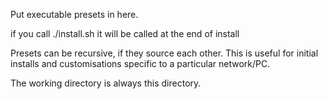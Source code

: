 Put executable presets in here.

if you call ./install.sh <preset> it will be called at the end of install

Presets can be recursive, if they source each other. This is useful for initial
installs and customisations specific to a particular network/PC.

The working directory is always this directory.


